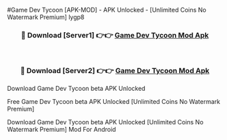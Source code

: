 #Game Dev Tycoon [APK-MOD] - APK Unlocked - [Unlimited Coins No Watermark Premium] lygp8



<div align="center">

<h3>🔴 Download [Server1] 👉👉 <a href="https://momento.my/?title=Game_Dev_Tycoon">Game Dev Tycoon Mod Apk</a></h3><br>

<h3>🔴 Download [Server2] 👉👉 <a href="https://momento.my/?title=Game_Dev_Tycoon">Game Dev Tycoon Mod Apk</a></h3>
</div>



Download Game Dev Tycoon beta APK Unlocked

Free Game Dev Tycoon beta APK Unlocked [Unlimited Coins No Watermark Premium]

Download Game Dev Tycoon beta APK Unlocked [Unlimited Coins No Watermark Premium] Mod For Android
